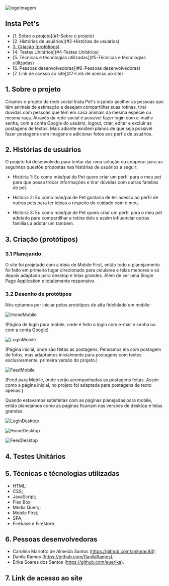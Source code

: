 ![logoImagem](https://user-images.githubusercontent.com/110473504/230805579-b53bce09-5a41-46ae-9ea8-c6496af6b99d.jpeg)

## Insta Pet's

* [1. Sobre o projeto](#1-Sobre o projeto)
* [2. Histórias de usuários](#2-Histórias de usuários)
* [3. Criação (protótipos)](#3-Criação (protótipos))
* [4. Testes Unitários](#4-Testes Unitários)
* [5. Técnicas e técnologias utilizadas](#5-Técnicas e técnologias utilizadas)
* [6. Pessoas desenvolvedoras](#6-Pessoas desenvolvedoras)
* [7. Link de acesso ao site](#7-Link de acesso ao site)

## 1. Sobre o projeto

Criamos o projeto da rede social Insta Pet's vizando acolher as pessoas que têm animais de estimação e desejam compartilhar suas rotinas, tirar dúvidas com pessoas que têm em casa animais da mesma espécie ou mesma raça. Através da rede social é possível fazer login com e-mail e senha, com a conta Google do usuário, logout, criar, editar e excluir as postagens de textos.
Mais adiante existem planos de que seja possível fazer postagens com imagens e adicionar fotos aos perfis de usuários.

## 2. Histórias de usuários
O projeto foi desenvolvido para tentar dar uma solução ou cooperar para as seguintes questõe propostas nas histórias de usuários a seguir:

* História 1:
Eu como mãe/pai de Pet quero criar um perfil para o meu pet para que possa trocar informações e tirar dúvidas com outras famílias de pet.

* História 2:
Eu como mãe/pai de Pet gostaria de ter acesso ao perfil de outros pets para ter ideias a respeito do cuidado com o meu.

* História 3:
Eu como mãe/pai de Pet quero criar um perfil para o meu pet adotado para compartilhar a rotina dele e assim influenciar outras famílias a adotar um também.

## 3. Criação (protótipos)

### 3.1 Planejando
O site foi projetado com a ideia de Mobile First, então todo o planejamento foi feito em primeiro lugar direcionado para celulares e telas menores e só depois adaptado para desktop e telas grandes. Além de ser uma Single Page Application e totalemente responsivo.

### 3.2 Desenho de protótipos
Nós optamos por iniciar pelos protótipos de alta fidelidade em mobile:

![HomeMobile](https://user-images.githubusercontent.com/110473504/230808241-52dea98f-90cc-4328-87d6-4112d85fafd2.png)

(Página de login para mobile, onde é feito o login com e-mail e senha ou com a conta Google)

![LoginMobile](https://user-images.githubusercontent.com/110473504/230808361-ec4f0ede-a029-4235-abed-4eb1bcb5a83c.png)

(Página inicial, onde são feitas as postagens. Pensamos ela com postagem de fotos, mas adaptamos inicialmente para postagens com textos exclusivamente, primeira versão do projeto.)

![FeedMobile](https://user-images.githubusercontent.com/110473504/230808764-88fe1d05-507e-4777-a626-27d84bdb1fe5.png)

(Feed para Mobile, onde serão acompanhadas as postagens feitas. Assim como a página inicial, no projeto foi adaptada para postagens de texto apenas.)

Quando estavamos satisfeitas com as páginas planejadas para mobile, então planejamos como as páginas ficariam nas versões de desktop e telas grandes:

![LoginDesktop](https://user-images.githubusercontent.com/110473504/230809017-eea51017-0aa0-4545-a3cc-03dcb8246156.png)

![HomeDesktop](https://user-images.githubusercontent.com/110473504/230809082-42400fa4-ac83-415d-b20d-7afd28487550.png)

![FeedDesktop](https://user-images.githubusercontent.com/110473504/230809090-926d417c-87d6-45fb-a074-d8b3b04353aa.png)

## 4. Testes Unitários

## 5. Técnicas e técnologias utilizadas

* HTML;
* CSS;
* JavaScript;
* Flex Box;
* Media Query;
* Mobile First;
* SPA;
* Firebase e Firestore.

 ## 6. Pessoas desenvolvedoras

 * Carolina Mariotto de Almeida Santos (https://github.com/anilorac93);
 * Danila Ramos (https://github.com/DanilaRamos);
 * Erika Soares dos Santos (https://github.com/euerika).

 ## 7. Link de acesso ao site


